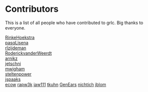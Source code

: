 <!--
SPDX-FileCopyrightText: 2022 Albert Meroño, Rinke Hoekstra, Carlos Martínez

SPDX-License-Identifier: MIT
-->

# Contributors
This is a list of all people who have contributed to grlc. Big thanks to everyone.

[RinkeHoekstra](https://github.com/RinkeHoekstra)  
[pasqLisena](https://github.com/pasqLisena)  
[rlzijdeman](https://github.com/rlzijdeman)  
[RoderickvanderWeerdt](https://github.com/RoderickvanderWeerdt)  
[arnikz](https://github.com/arnikz)  
[jetschni](https://github.com/jetschni)  
[mwigham](https://github.com/mwigham)  
[steltenpower](https://github.com/steltenpower)  
[jspaaks](https://github.com/jspaaks)  
[ecow](https://github.com/ecow)
[rapw3k](https://github.com/rapw3k)
[jaw111](https://github.com/jaw111)
[tkuhn](https://github.com/tkuhn)
[GenEars](https://github.com/GenEars)
[nichtich](https://github.com/nichtich)
[jblom](https://github.com/jblom)
